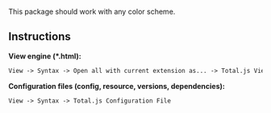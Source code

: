 This package should work with any color scheme.

## Instructions

__View engine (*.html):__

```html
View -> Syntax -> Open all with current extension as... -> Total.js View Engine
```

__Configuration files (config, resource, versions, dependencies):__

```html
View -> Syntax -> Total.js Configuration File
```
